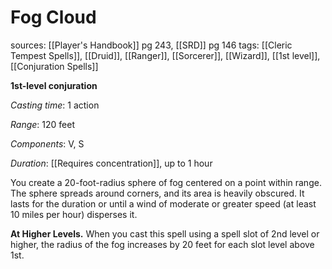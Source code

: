 # Fog Cloud
sources: [[Player's Handbook]] pg 243, [[SRD]] pg 146
tags: [[Cleric Tempest Spells]], [[Druid]], [[Ranger]], [[Sorcerer]], [[Wizard]], [[1st level]], [[Conjuration Spells]]

**1st-level conjuration**

*Casting time*: 1 action

*Range*: 120 feet

*Components*: V, S

*Duration*: [[Requires concentration]], up to 1 hour

You create a 20-foot-radius sphere of fog centered on a point within range. The sphere spreads around corners, and its area is heavily obscured. It lasts for the duration or until a wind of moderate or greater speed (at least 10 miles per hour) disperses it.

**At Higher Levels.** When you cast this spell using a spell slot of 2nd level or higher, the radius of the fog increases by 20 feet for each slot level above 1st.
